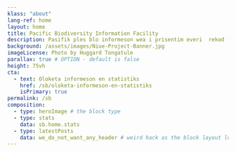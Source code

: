 ```yaml
---
klass: "about"
lang-ref: home
layout: home
title: Pacific Biodiversity Information Facility
description: Pasifik ples blo informeson wea i prisentim everi  rekod (informeson en statistiks) blong  oloketa livin tings wea istap lo Pasifik an iu save findim long GBIF.
background: /assets/images/Niue-Project-Banner.jpg
imageLicense: Photo by Huggard Tongatule
parallax: true # OPTION - default is false
height: 75vh
cta:
  - text: Oloketa informeson en statistiks
    href: /sb/oloketa-informeson-en-statistiks
    isPrimary: true
permalink: /sb
composition:
  - type: heroImage # the block type
  - type: stats
    data: sb.home.stats
  - type: latestPosts
    data: we_do_not_want_any_header # weird hack as the block layout looks for a data element and falls back to the page if none is present
---
```


